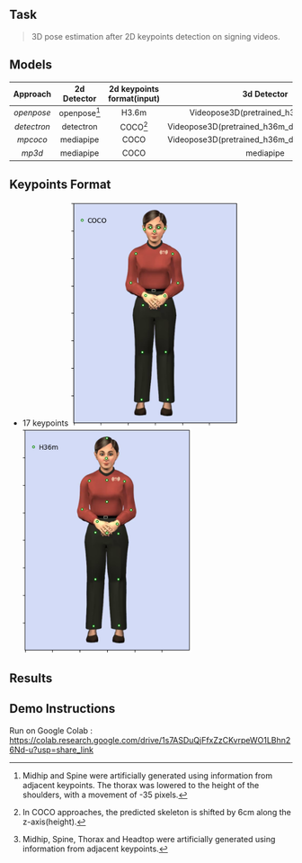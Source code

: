 
## Task
> 3D pose estimation after 2D keypoints detection on signing videos.



## Models
|Approach | 2d Detector| 2d keypoints format(input) | 3d Detector  | 3d keypoints format(output) |
| :-------------: | :-------------: |:-------------:| :-----:|:-----:|
| *openpose*  | openpose[^1]  | H3.6m | Videopose3D(pretrained_h36m_cpn.bin) | H3.6m |
| *detectron* | detectron | COCO[^2]  | Videopose3D(pretrained_h36m_detectron_coco.bin) | H3.6m |
| *mpcoco* | mediapipe | COCO  | Videopose3D(pretrained_h36m_detectron_coco.bin) | H3.6m |
| *mp3d* | mediapipe | COCO | mediapipe | H3.6m [^3]|

[^1]: Midhip and Spine were artificially generated using information from adjacent keypoints.
The thorax was lowered to the height of the shoulders, with a movement of -35 pixels.
[^2]: In COCO approaches, the predicted skeleton is shifted by 6cm along the z-axis(height).
[^3]: Midhip, Spine, Thorax and Headtop were artificially generated using information from adjacent keypoints.

## Keypoints Format
* 17 keypoints
<img src="img/fullbody_coco.png" width="300" height="400"><img src="img/fullbody_h36m.png" width="300" height="400">

## Results 


## Demo Instructions
Run on Google Colab :
https://colab.research.google.com/drive/1s7ASDuQjFfxZzCKvrpeWO1LBhn26Nd-u?usp=share_link



